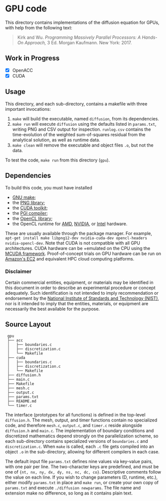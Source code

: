# GPU code

This directory contains implementations of the diffusion equation for GPUs, with help from the following text:
> Kirk and Wu. *Programming Massively Parallel Processors: A Hands-On Approach,* 3 Ed. Morgan Kaufmann. New York: 2017.

## Work in Progress

 - [x] OpenACC
 - [x] CUDA

## Usage

This directory, and each sub-directory, contains a makefile with three important invocations:
 1. ```make``` will build the executable, named ```diffusion```, from its dependencies.
 2. ```make run``` will execute ```diffusion``` using the defaults listed in ```params.txt```,
    writing PNG and CSV output for inspection. ```runlog.csv``` contains the time-evolution of
    the weighted sum-of-squares residual from the analytical solution, as well as runtime data.
 3. ```make clean``` will remove the executable and object files ```.o```, but not the data.

To test the code, ```make run``` from this directory (```gpu```).

## Dependencies

To build this code, you must have installed
 * [GNU make](https://www.gnu.org/software/make/);
 * the [PNG library](http://www.libpng.org/pub/png/libpng.html);
 * the [CUDA toolkit](https://developer.nvidia.com/cuda-llvm-compiler);
 * the [PGI compiler](http://www.pgroup.com/products/community.htm); 
 * the [OpenCL library](https://www.khronos.org/opencl/);
 * the OpenCL runtime for [AMD](http://developer.amd.com/tools-and-sdks/opencl-zone/),
   [NVIDIA](https://developer.nvidia.com/opencl), or
   [Intel](https://software.intel.com/en-us/articles/opencl-drivers) hardware.

These are usually available through the package manager. For example,
```apt-get install make libpng12-dev nvidia-cuda-dev opencl-headers nvidia-opencl-dev```.
Note that CUDA is not compatible with all GPU architectures. CUDA hardware can be
+emulated on the CPU using the [MCUDA framework](http://impact.crhc.illinois.edu/mcuda.aspx).
Proof-of-concept trials on GPU hardware can be run on [Amazon's EC2](
https://aws.amazon.com/ec2/Elastic-GPUs/) and equivalent HPC cloud computing platforms.

### Disclaimer

Certain commercial entities, equipment, or materials may be identified in this
document in order to describe an experimental procedure or concept adequately.
Such identification is not intended to imply recommendation or endorsement by
the [National Institute of Standards and Technology (NIST)](http://www.nist.gov),
nor is it intended to imply that the entities, materials, or equipment are
necessarily the best available for the purpose.

## Source Layout

```
 gpu
 ├── acc
 │   ├── boundaries.c
 │   ├── discretization.c
 │   └── Makefile
 ├── cuda
 │   ├── boundaries.c
 │   ├── discretization.c
 │   └── Makefile
 ├── diffusion.h
 ├── main.c
 ├── Makefile
 ├── mesh.c
 ├── output.c
 ├── params.txt
 ├── README.md
 └── timer.c
```

The interface (prototypes for all functions) is defined in the top-level ```diffusion.h```.
The mesh, output, and timer functions contain no specialized code, and therefore
```mesh.c```, ```output.c```, and ```timer.c``` reside alongside ```diffusion.h``` and ```main.c```.
The implementation of boundary conditions and discretized mathematics depend strongly on
the parallelization scheme, so each sub-directory contains specialized versions of ```boundaries.c```
and ```discretization.c```. When ```make``` is called, each ```.c``` file gets compiled into an object ```.o``` in the
sub-directory, allowing for different compilers in each case. 

The default input file ```params.txt``` defines nine values via key-value pairs,
with one pair per line. The two-character keys are predefined, and must be one of
```{nt, nx, ny, dx, dy, ns, nc, dc, co}```. Descriptive comments follow the value on each line.
If you wish to change parameters (D, runtime, etc.), either modify ```params.txt``` in place and
```make run```, or create your own copy of ```params.txt``` and execute ```./diffusion newparams```.
The file name and extension make no difference, so long as it contains plain text.
